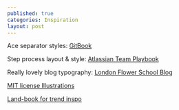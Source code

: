 ```yaml
---
published: true
categories: Inspiration
layout: post
---
```


Ace separator styles: [GitBook](https://www.gitbook.com/)

Step process layout & style: [Atlassian Team Playbook](https://www.atlassian.com/team-playbook/plays/sparring)

Really lovely blog typography: [London Flower School Blog](https://londonflowerschool.com/journal/christmas-at-london-flower-school)

[MIT license Illustrations](https://undraw.co/illustrations)

[Land-book for trend inspo](https://land-book.com/)
